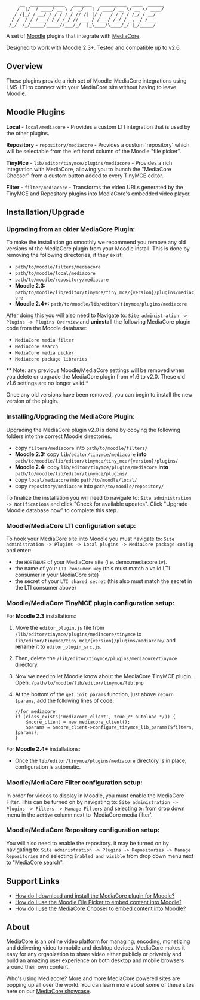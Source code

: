 ```
     __  _____________   _______   __________  ____  ______
    /  |/  / ____/ __ \ /  _/   | / ____/ __ \/ __ \/ ____/
   / /|_/ / __/ / / / / / // /| |/ /   / / / / /_/ / __/
  / /  / / /___/ /_/ /_/ // ___ / /___/ /_/ / _, _/ /___
 /_/  /_/_____/_____//___/_/  |_\____/\____/_/ |_/_____/

```

A set of [Moodle](http://moodle.org) plugins that integrate with
[MediaCore](http://mediacore.com).

Designed to work with Moodle 2.3+. Tested and compatible up to v2.6.

## Overview ##
These plugins provide a rich set of Moodle-MediaCore integrations using LMS-LTI
to connect with your MediaCore site without having to leave Moodle.

## Moodle Plugins ##

**Local** - `local/mediacore` - Provides a custom LTI integration that is used
by the other plugins.

**Repository** - `repository/mediacore` - Provides a custom 'repository' which
will be selectable from the left hand column of the Moodle "file picker".

**TinyMce** - `lib/editor/tinymce/plugins/mediacore` - Provides a rich
integration with MediaCore, allowing you to launch the "MediaCore Chooser" from
a custom button added to every TinyMCE editor.

**Filter** - `filter/mediacore` - Transforms the video URLs generated by the
TinyMCE and Repository plugins into MediaCore's embedded video player.


## Installation/Upgrade ##


### Upgrading from an older MediaCore Plugin: ###

To make the installation go smoothly we recommend you remove any old versions
of the MediaCore plugin from your Moodle install. This is done by removing the
following directories, if they exist:

- `path/to/moodle/filters/mediacore`
- `path/to/moodle/local/mediacore`
- `path/to/moodle/repository/mediacore`
- **Moodle 2.3:** `path/to/moodle/lib/editor/tinymce/tiny_mce/{version}/plugins/mediacore`
- **Moodle 2.4+:** `path/to/moodle/lib/editor/tinymce/plugins/mediacore`



After doing this you will also need to Navigate to: `Site administration ->
Plugins -> Plugins Overview` and **uninstall** the following MediaCore plugin code
from the Moodle database:

- `MediaCore media filter`
- `Mediacore search`
- `MediaCore media picker`
- `Mediacore package libraries`

** Note: any previous Moodle/MediaCore settings will be removed when you delete
  or upgrade the MediaCore plugin from v1.6 to v2.0. These old v1.6 settings are
  no longer valid.*

Once any old versions have been removed, you can begin to install the new
version of the plugin.

### Installing/Upgrading the MediaCore Plugin: ###

Upgrading the MediaCore plugin v2.0 is done by copying the following folders into
the correct Moodle directories.

- copy `filters/mediacore` into `path/to/moodle/filters/`
- **Moodle 2.3:** copy `lib/editor/tinymce/mediacore` **into** `path/to/moodle/lib/editor/tinymce/tiny_mce/{version}/plugins/`
- **Moodle 2.4:** copy `lib/editor/tinymce/plugins/mediacore` **into**
  `path/to/moodle/lib/editor/tinymce/plugins/`
- copy `local/mediacore` into `path/to/moodle/local/`
- copy `repository/mediacore` into `path/to/moodle/repository/`

To finalize the installation you will need to navigate to: `Site administration
-> Notifications` and click "Check for available updates". Click "Upgrade
Moodle database now" to complete this step.

### Moodle/MediaCore LTI configuration setup: ###

To hook your MediaCore site into Moodle you must navigate to: `Site
administration -> Plugins -> Local plugins -> MediaCore package config` and enter:

- the `HOSTNAME` of your MediaCore site (i.e. demo.mediacore.tv).
- the name of your `LTI consumer key` (this must match a valid LTI consumer in
  your MediaCore site)
- the secret of your `LTI shared secret` (this also must match the secret in the
  LTI consumer above)

### Moodle/MediaCore TinyMCE plugin configuration setup: ###

For **Moodle 2.3** installations:

1. Move the `editor_plugin.js` file from `/lib/editor/tinymce/plugins/mediacore/tinymce` to `lib/editor/tinymce/tiny_mce/{version}/plugins/mediacore/` and **rename** it to `editor_plugin_src.js`.
2. Then, delete the `/lib/editor/tinymce/plugins/mediacore/tinymce` directory.
3. Now we need to let Moodle know about the MediaCore TinyMCE plugin. Open:
    `/path/to/moodle/lib/editor/tinymce/lib.php`

4. At the bottom of the `get_init_params` function, just above `return $params`, add the following lines of code:

    ~~~~~~~
    //for mediacore
    if (class_exists('mediacore_client', true /* autoload */)) {
        $mcore_client = new mediacore_client();
        $params = $mcore_client->configure_tinymce_lib_params($filters, $params);
    }
    ~~~~~~~

For **Moodle 2.4+** installations:

- Once the `lib/editor/tinymce/plugins/mediacore` directory is in place, configuration is automatic.


### Moodle/MediaCore Filter configuration setup: ###

In order for videos to display in Moodle, you must enable the MediaCore Filter.
This can be turned on by navigating to: `Site administration -> Plugins ->
Filters -> Manage Filters` and selecting `On` from drop down menu in the
`active` column next to 'MediaCore media filter'.

### Moodle/MediaCore Repository configuration setup: ###

You will also need to enable the repository. it may be turned on by navigating
to: `Site administration -> Plugins -> Repositories -> Manage Repositories` and
selecting `Enabled and visible` from drop down menu next to "MediaCore
search".

## Support Links ##

- [How do I download and install the MediaCore plugin for Moodle?](http://support.mediacore.com/customer/portal/articles/1122218-how-do-i-download-and-install-the-mediacore-plugin-for-moodle-v2-0-)
- [How do I use the Moodle File Picker to embed content into Moodle?](http://support.mediacore.com/customer/portal/articles/1124220-how-do-i-use-the-file-picker-to-embed-content-into-moodle-)
- [How do I use the MediaCore Chooser to embed content into Moodle?](http://support.mediacore.com/customer/portal/articles/1124241-how-do-i-use-the-chooser-to-embed-content-into-moodle-)


## About ##

[MediaCore](http://mediacore.com/) is an online video platform for managing,
encoding, monetizing and delivering video to mobile and desktop devices.
MediaCore makes it easy for any organization to share video either publicly or
privately and build an amazing user experience on both desktop and mobile
browsers around their own content.

Who's using Mediacore? More and more MediaCore powered sites are popping up all
over the world. You can learn more about some of these sites here on our
[MediaCore showcase](http://mediacore.com/why-mediacore).
